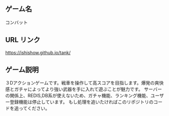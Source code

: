 ## ゲーム名

コンバット

## URL リンク

https://ishishow.github.io/tank/

## ゲーム説明
３Dアクションゲームです。戦車を操作して高スコアを目指します。爆発の爽快感とガチャによってより強い武器を手に入れて遊ぶことが魅力です。
サーバーの関係上、REDIS,DB系が使えないため、ガチャ機能、ランキング機能、ユーザー登録機能は停止しています。
もし処理を追いたければこのリポジトリのコードを追ってください。
